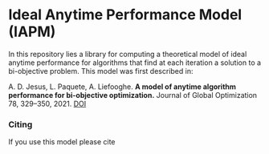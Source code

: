 # Ideal Anytime Performance Model (IAPM)

In this repository lies a library for computing a theoretical model of ideal
anytime performance for algorithms that find at each iteration a solution to a
bi-objective problem. This model was first described in:

A. D. Jesus, L. Paquete, A. Liefooghe. **A model of anytime algorithm performance
for bi-objective optimization.** Journal of Global Optimization 78, 329–350,
2021. [DOI](https://doi.org/10.1007/s10898-020-00909-9)

### Citing

If you use this model please cite
